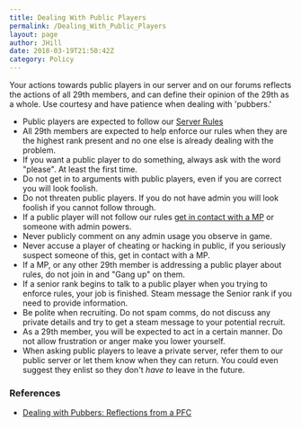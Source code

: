 ```yaml
---
title: Dealing With Public Players
permalink: /Dealing_With_Public_Players
layout: page
author: JHill
date: 2018-03-19T21:50:42Z
category: Policy
---
```

Your actions towards public players in our server and on our forums
reflects the actions of all 29th members, and can define their opinion
of the 29th as a whole. Use courtesy and have patience when dealing with
'pubbers.'

  - Public players are expected to follow our [Server
    Rules](http://29th.org/about/server/)
  - All 29th members are expected to help enforce our rules when they
    are the highest rank present and no one else is already dealing with
    the problem.
  - If you want a public player to do something, always ask with the
    word "please". At least the first time.
  - Do not get in to arguments with public players, even if you are
    correct you will look foolish.
  - Do not threaten public players. If you do not have admin you will
    look foolish if you cannot follow through.
  - If a public player will not follow our rules [get in contact with a
    MP](Military_Police_Corps "wikilink") or someone with admin powers.
  - Never publicly comment on any admin usage you observe in game.
  - Never accuse a player of cheating or hacking in public, if you
    seriously suspect someone of this, get in contact with a MP.
  - If a MP, or any other 29th member is addressing a public player
    about rules, do not join in and "Gang up" on them.
  - If a senior rank begins to talk to a public player when you trying
    to enforce rules, your job is finished. Steam message the Senior
    rank if you need to provide information.
  - Be polite when recruiting. Do not spam comms, do not discuss any
    private details and try to get a steam message to your potential
    recruit.
  - As a 29th member, you will be expected to act in a certain manner.
    Do not allow frustration or anger make you lower yourself.
  - When asking public players to leave a private server, refer them to
    our public server or let them know when they can return. You could
    even suggest they enlist so they don't *have to* leave in the
    future.

### References

  - [Dealing with Pubbers: Reflections from a
    PFC](http://forums.29th.org/discussion/25467/dealing-with-pubbers-reflections-from-a-pfc?new=1)

